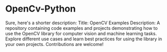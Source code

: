 # OpenCv-Python
 Sure, here's a shorter description:  Title: OpenCV Examples  Description:  A repository containing code examples and projects demonstrating how to use the OpenCV library for computer vision and machine learning tasks. Explore different use cases and learn best practices for using the library in your own projects. Contributions are welcome!

